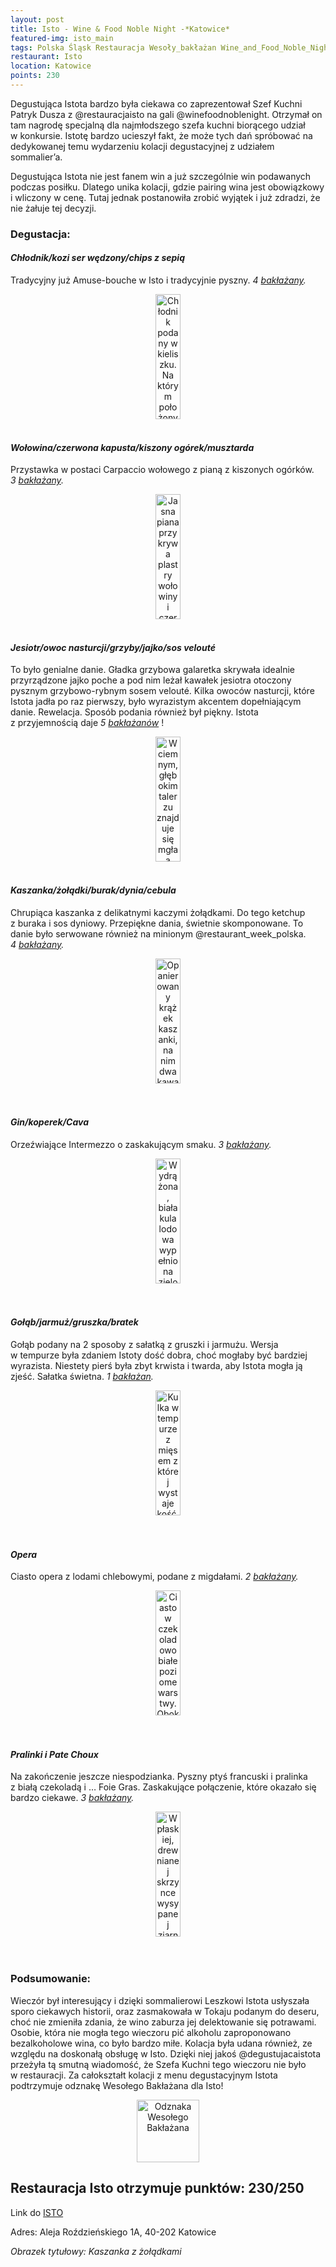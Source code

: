 ```yaml
---
layout: post
title: Isto - Wine & Food Noble Night -*Katowice*
featured-img: isto_main
tags: Polska Śląsk Restauracja Wesoły_bakłażan Wine_and_Food_Noble_Night Fine_dining Poland_100_best_restaurants
restaurant: Isto
location: Katowice
points: 230
---
```


Degustująca Istota bardzo była ciekawa co zaprezentował Szef Kuchni Patryk Dusza z&nbsp;@restauracjaisto
 na gali @winefoodnoblenight. Otrzymał on tam nagrodę specjalną dla
najmłodszego szefa kuchni biorącego udział w&nbsp;konkursie. Istotę bardzo ucieszył fakt,
że&nbsp;może tych dań spróbować na dedykowanej temu wydarzeniu kolacji degustacyjnej z&nbsp;udziałem sommalier’a.

Degustująca Istota nie jest fanem win a&nbsp;już szczególnie win podawanych podczas posiłku.
Dlatego unika kolacji, gdzie pairing wina jest obowiązkowy i&nbsp;wliczony w&nbsp;cenę.
 Tutaj jednak postanowiła zrobić wyjątek i&nbsp;już zdradzi, że nie żałuje tej decyzji.

### Degustacja:

#### *Chłodnik/kozi ser wędzony/chips z&nbsp;sepią*

Tradycyjny już Amuse-bouche w&nbsp;Isto i&nbsp;tradycyjnie pyszny. _4&nbsp;[bakłażany]._
<center><div style="width:50%">
<img src="{{site.url}}/assets/img/posts/isto_chlodnik.jpg" alt="Chłodnik podany w kieliszku. Na którym położony
jest czarny chips z białym kremem z koziego sera, ozdobiony bordowym płatkiem kwiatu"
height="200px" width="40px" />
</div></center>
<br />

#### *Wołowina/czerwona kapusta/kiszony ogórek/musztarda*

Przystawka w&nbsp;postaci Carpaccio wołowego z&nbsp;pianą z&nbsp;kiszonych ogórków. _3&nbsp;[bakłażany]._
<center><div style="width:65%">
<img src="{{site.url}}/assets/img/posts/isto_carpaccio.jpg" alt="Jasna piana przykrywa plastry wołowiny i
czerwoną kapustę doprawioną musztardą"
height="200px" width="40px" />
</div></center>
<br />

#### *Jesiotr/owoc nasturcji/grzyby/jajko/sos velouté*

To było genialne danie. Gładka grzybowa galaretka skrywała idealnie przyrządzone jajko poche a&nbsp;pod
 nim leżał kawałek jesiotra otoczony pysznym grzybowo-rybnym sosem velouté.
 Kilka owoców nasturcji, które Istota jadła po raz pierwszy, było wyrazistym akcentem dopełniającym danie.
  Rewelacja. Sposób podania również był piękny. Istota z&nbsp;przyjemnością daje _5&nbsp;[bakłażanów]_ !
<center><div style="width:65%">
<img src="{{site.url}}/assets/img/posts/isto_jesiotr.jpg" alt="W ciemnym, głębokim talerzu znajduje się mgła
a przez nią widać kawałki pietruszki i marchewki, oraz zieleninę i kawałek plasterka wołowiny"
height="200px" width="40px" />
</div></center>
<br />

#### *Kaszanka/żołądki/burak/dynia/cebula*

Chrupiąca kaszanka z&nbsp;delikatnymi kaczymi żołądkami. Do tego ketchup z&nbsp;buraka i&nbsp;sos dyniowy.
Przepiękne dania, świetnie skomponowane. To danie było serwowane również na minionym @restaurant_week_polska.
_4&nbsp;[bakłażany]._
<center><div style="width:65%">
<img src="{{site.url}}/assets/img/posts/isto_kaszanka.jpg" alt="Opanierowany krążek kaszanki, na nim
dwa kawałki żołądków. A obok czerwone i pomarańczowe kółka sosów. Udekorowane gałązką groszku
cukrowego i płatkami kwiatów" height="200px" width="40px" />
</div></center>
<br />&ensp;&ensp;

#### *Gin/koperek/Cava*

Orzeźwiające Intermezzo o&nbsp;zaskakującym smaku.
_3&nbsp;[bakłażany]._
<center><div style="width:65%">
<img src="{{site.url}}/assets/img/posts/isto_intermezzo.jpg" alt="Wydrążona, biała kula lodowa wypełniona zieloną
granitą, podana na kostkach lodu"
height="200px" width="40px" />
</div></center>
<br />&ensp;&ensp;

#### *Gołąb/jarmuż/gruszka/bratek*

Gołąb podany na 2&nbsp;sposoby z&nbsp;sałatką z&nbsp;gruszki i&nbsp;jarmużu. Wersja w&nbsp;tempurze
była zdaniem Istoty dość dobra, choć mogłaby być bardziej wyrazista.
 Niestety pierś była zbyt krwista i&nbsp;twarda, aby Istota mogła ją zjeść. Sałatka świetna.
_1&nbsp;[bakłażan]._
<center><div style="width:50%">
<img src="{{site.url}}/assets/img/posts/isto_golab.jpg" alt="Kulka w tempurze z mięsem z której wystaje kość. Obok
pierś gołębia oblana śmietaną i sosem. Obok mięsa położona jest sałatka z drobno pokrojonej gruszki i jarmużu."
height="200px" width="40px" />
</div></center>
<br />&ensp;&ensp;

#### *Opera*

Ciasto opera z&nbsp;lodami chlebowymi, podane z&nbsp;migdałami.
_2&nbsp;[bakłażany]._
<center><div style="width:65%">
<img src="{{site.url}}/assets/img/posts/isto_opera.jpg" alt="Ciasto w czekoladowo białe poziome warstwy.
Obok beżowe lody na zmielonych migdałach"
height="200px" width="40px" />
</div></center>
<br />&ensp;&ensp;

#### *Pralinki i&nbsp;Pate Choux*

Na zakończenie jeszcze niespodzianka. Pyszny ptyś francuski i&nbsp;pralinka z&nbsp;białą czekoladą i&nbsp;…
Foie Gras. Zaskakujące połączenie, które okazało się bardzo ciekawe.
_3&nbsp;[bakłażany]._
<center><div style="width:55%">
<img src="{{site.url}}/assets/img/posts/isto_pralinki.jpg" alt="W płaskiej, drewnianej skrzynce wysypanej
ziarnami leżą 2 pralinki posypane kakaem i 2 ptysie przekrojone w połowie i wypełnione jasnym kremem."
height="200px" width="40px" />
</div></center>
<br />&ensp;&ensp;

### Podsumowanie:

Wieczór był interesujący i&nbsp;dzięki sommalierowi Leszkowi Istota usłyszała sporo ciekawych historii,
 oraz zasmakowała w&nbsp;Tokaju podanym do deseru, choć nie zmieniła zdania, że wino zaburza jej
  delektowanie się potrawami. Osobie, która nie mogła tego wieczoru pić alkoholu zaproponowano bezalkoholowe
  wina, co było bardzo miłe.
   Kolacja była udana również, ze względu na doskonałą obsługę w&nbsp;Isto.
   Dzięki niej jakoś @degustujacaistota przeżyła tą smutną wiadomość, że Szefa Kuchni tego wieczoru nie było w&nbsp;restauracji.
    Za całokształt kolacji z&nbsp;menu degustacyjnym Istota podtrzymuje odznakę Wesołego Bakłażana dla Isto!

<center><div style="width:35%">
 <img src="{{site.url}}/assets/img/posts/odznaka_new.gif" alt="Odznaka Wesołego Bakłażana" height="100" width="auto" />
</div></center>



## Restauracja Isto otrzymuje punktów: **230/250**
Link do [ISTO]

Adres: Aleja Roździeńskiego 1A, 40-202 Katowice

_Obrazek tytułowy: Kaszanka z żołądkami_

[ISTO]: http://www.isto.com.pl/
[bakłażany]: /about#baklazan
[bakłażanów]: /about#baklazan
[bakłażan]: /about#baklazan



